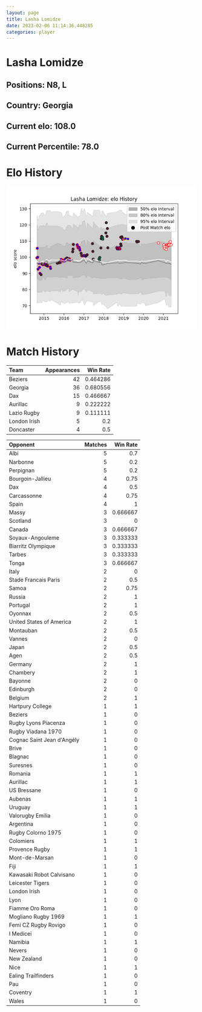 ```yaml
---  
layout: page  
title: Lasha Lomidze  
date: 2023-02-06 11:14:36.448285  
categories: player  
---
```

# Lasha Lomidze

## Positions: N8, L

## Country: Georgia

## Current elo: 108.0

## Current Percentile: 78.0

# Elo History


![elo history](history_LashaLomidze.png)
# Match History


| Team         |   Appearances |   Win Rate |
|:-------------|--------------:|-----------:|
| Beziers      |            42 |   0.464286 |
| Georgia      |            36 |   0.680556 |
| Dax          |            15 |   0.466667 |
| Aurillac     |             9 |   0.222222 |
| Lazio Rugby  |             9 |   0.111111 |
| London Irish |             5 |   0.2      |
| Doncaster    |             4 |   0.5      |

| Opponent                   |   Matches |   Win Rate |
|:---------------------------|----------:|-----------:|
| Albi                       |         5 |   0.7      |
| Narbonne                   |         5 |   0.2      |
| Perpignan                  |         5 |   0.2      |
| Bourgoin-Jallieu           |         4 |   0.75     |
| Dax                        |         4 |   0.5      |
| Carcassonne                |         4 |   0.75     |
| Spain                      |         4 |   1        |
| Massy                      |         3 |   0.666667 |
| Scotland                   |         3 |   0        |
| Canada                     |         3 |   0.666667 |
| Soyaux-Angouleme           |         3 |   0.333333 |
| Biarritz Olympique         |         3 |   0.333333 |
| Tarbes                     |         3 |   0.333333 |
| Tonga                      |         3 |   0.666667 |
| Italy                      |         2 |   0        |
| Stade Francais Paris       |         2 |   0.5      |
| Samoa                      |         2 |   0.75     |
| Russia                     |         2 |   1        |
| Portugal                   |         2 |   1        |
| Oyonnax                    |         2 |   0.5      |
| United States of America   |         2 |   1        |
| Montauban                  |         2 |   0.5      |
| Vannes                     |         2 |   0        |
| Japan                      |         2 |   0.5      |
| Agen                       |         2 |   0.5      |
| Germany                    |         2 |   1        |
| Chambery                   |         2 |   1        |
| Bayonne                    |         2 |   0        |
| Edinburgh                  |         2 |   0        |
| Belgium                    |         2 |   1        |
| Hartpury College           |         1 |   1        |
| Beziers                    |         1 |   0        |
| Rugby Lyons Piacenza       |         1 |   0        |
| Rugby Viadana 1970         |         1 |   0        |
| Cognac Saint Jean d'Angély |         1 |   0        |
| Brive                      |         1 |   0        |
| Blagnac                    |         1 |   0        |
| Suresnes                   |         1 |   0        |
| Romania                    |         1 |   1        |
| Aurillac                   |         1 |   1        |
| US Bressane                |         1 |   0        |
| Aubenas                    |         1 |   1        |
| Uruguay                    |         1 |   1        |
| Valorugby Emilia           |         1 |   0        |
| Argentina                  |         1 |   0        |
| Rugby Colorno 1975         |         1 |   0        |
| Colomiers                  |         1 |   1        |
| Provence Rugby             |         1 |   1        |
| Mont-de-Marsan             |         1 |   0        |
| Fiji                       |         1 |   1        |
| Kawasaki Robot Calvisano   |         1 |   0        |
| Leicester Tigers           |         1 |   0        |
| London Irish               |         1 |   0        |
| Lyon                       |         1 |   0        |
| Fiamme Oro Roma            |         1 |   0        |
| Mogliano Rugby 1969        |         1 |   1        |
| Femi CZ Rugby Rovigo       |         1 |   0        |
| I Medicei                  |         1 |   0        |
| Namibia                    |         1 |   1        |
| Nevers                     |         1 |   0        |
| New Zealand                |         1 |   0        |
| Nice                       |         1 |   1        |
| Ealing Trailfinders        |         1 |   0        |
| Pau                        |         1 |   0        |
| Coventry                   |         1 |   1        |
| Wales                      |         1 |   0        |